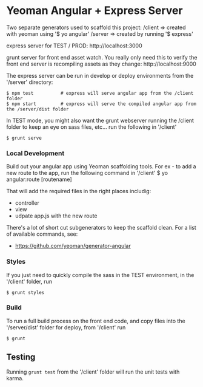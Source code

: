 # Yeoman Angular + Express Server 

Two separate generators used to scaffold this project:
/client => created with yeoman using '$ yo angular'
/server => created by running '$ express'

express server for TEST / PROD:
http://localhost:3000

grunt server for front end asset watch. 
You really only need this to verify the front end server is recompiling assets as they change:
http://localhost:9000

The express server can be run in develop or deploy environments 
from the '/server' directory:
```
$ npm test  		# express will serve angular app from the /client folder
$ npm start  		# express will serve the compiled angular app from the /server/dist folder
```

In TEST mode, you might also want the grunt webserver running the /client folder 
to keep an eye on sass files, etc... run the following in '/client' 
```
$ grunt serve
```

### Local Development
Build out your angular app using Yeoman scaffolding tools.
For ex - to add a new route to the app, run the following command in '/client'
$ yo angular:route [routename]

That will add the required files in the right places includig:
- controller
- view
- udpate app.js with the new route


There's a lot of short cut subgenerators to keep the scaffold clean.
For a list of available commands, see:
* https://github.com/yeoman/generator-angular


### Styles
If you just need to quickly compile the sass in the TEST environment, 
in the '/client' folder, run
```
$ grunt styles
```

### Build
To run a full build process on the front end code, and copy files into 
the '/server/dist' folder for deploy, from '/client' run
```
$ grunt
```



## Testing
Running `grunt test` from the '/client' folder will run the unit tests with karma.

